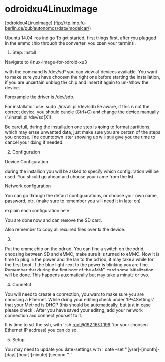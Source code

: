 # odroidxu4LinuxImage
[odroidxu4LinuxImage]
(ftp://ftp.imp.fu-berlin.de/pub/autonomos/data/modelcar/)

Ubuntu 14.04, ros indigo 
To get started, first things first, after you plugged in the emmc chip through the converter, you open your terminal.

1. Step: Install

Navigate to /linux-image-for-odroid-xu3

with the command ls /dev/sd* you can view all devices available. 
You want to make sure you have choosen the right one before starting the installation, if you are uncertain unblug the chip and insert it again to un-/show the device.

Forexample the driver is /dev/sdb.

For installation use: sudo ./install.pl /dev/sdb
Be aware, if this is not the correct device, you should cancle (Ctrl+C) and change the device manually ('./install.pl /dev/sd[X]).

Be carefull, during the installation one step is going to format partitions, which may erase unwanted data, just make sure you are certain of the steps you choose. The countdown later showing up will still give you the time to cancel your doing if needed.

2. Configuration

Device Configuration

during the installion you will be asked to specify which configuration will be used. You should go ahead and choose your name from the list.

Network configuration

You can go through the default configuarations, or choose your own name, password, etc. 
(make sure to remember you will need it in later on)

explain each configuration here

You are done now and can remove the SD card.

Also remember to copy all required files over to the device.

3.

Put the emmc chip on the odriod.
You can find a switch on the odrid, choosing between  SD and eMMC, make sure it is turned to eMMC.
Now it is time to plug in the power and the lan to the odriod, it may take a while for the first boot. If the blue light next to the power is blinking you are fine.
Remember that during the first boot of the eMMC card some initialization will be done. This happens automatically but may take a minute or two. 

4. Connetct

You will need to create a connection, you want to make sure you are choosing a Ethernet. While doing your editing check under 'IPv4Settings' that your Method is DHCP (this should be automatically, but just in case please check). 
After you have saved your editing, add your network connection and connect yourself to it.

It is time to set the ssh, with 'ssh root@192.168.1.199 '(or your choosen Ethernet IP address) you can do so.

5. Setup

You may need to update you date-settings with ' date –set ''[year]-[month]-[day] [hour]:[minute]:[second]''  '
